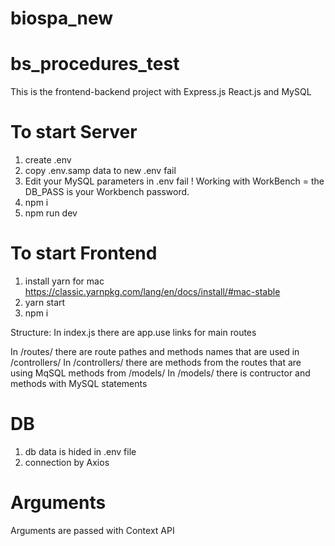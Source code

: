 # biospa_new

# bs_procedures_test

This is the frontend-backend project with Express.js React.js and MySQL

# To start Server

1. create .env
2. copy .env.samp data to new .env fail
3. Edit your MySQL parameters in .env fail
   ! Working with WorkBench = the DB_PASS is your Workbench password.
4. npm i
5. npm run dev

# To start Frontend

1. install yarn for mac https://classic.yarnpkg.com/lang/en/docs/install/#mac-stable
2. yarn start
3. npm i

Structure:
In index.js there are app.use links for main routes

In /routes/ there are route pathes and methods names that are used in /controllers/
In /controllers/ there are methods from the routes that are using MqSQL methods from /models/
In /models/ there is contructor and methods with MySQL statements

# DB

1. db data is hided in .env file
2. connection by Axios

# Arguments

Arguments are passed with Context API

